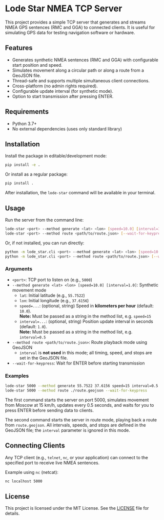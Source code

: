 # Lode Star NMEA TCP Server

This project provides a simple TCP server that generates and streams NMEA GPS sentences (RMC and GGA) to connected clients. It is useful for simulating GPS data for testing navigation software or hardware.

## Features

- Generates synthetic NMEA sentences (RMC and GGA) with configurable start position and speed.
- Simulates movement along a circular path or along a route from a GeoJSON file.
- Thread-safe and supports multiple simultaneous client connections.
- Cross-platform (no admin rights required).
- Configurable update interval (for synthetic mode).
- Option to start transmission after pressing ENTER.

## Requirements

- Python 3.7+
- No external dependencies (uses only standard library)

## Installation

Install the package in editable/development mode:

```sh
pip install -e .
```

Or install as a regular package:

```sh
pip install .
```

After installation, the `lode-star` command will be available in your terminal.

## Usage

Run the server from the command line:

```sh
lode-star <port> --method generate <lat> <lon> [speed=10.0] [interval=1.0] [--wait-for-keypress]
lode-star <port> --method route <path/to/route.json> [--wait-for-keypress]
```

Or, if not installed, you can run directly:

```sh
python -m lode_star.cli <port> --method generate <lat> <lon> [speed=10.0] [interval=1.0] [--wait-for-keypress]
python -m lode_star.cli <port> --method route <path/to/route.json> [--wait-for-keypress]
```

### Arguments

- `<port>`: TCP port to listen on (e.g., `5000`)
- `--method generate <lat> <lon> [speed=10.0] [interval=1.0]`: Synthetic movement mode
  - `lat`: Initial latitude (e.g., `55.7522`)
  - `lon`: Initial longitude (e.g., `37.6156`)
  - `speed=...`: (optional, string) Speed in **kilometers per hour** (default: `10.0`).  
    **Note:** Must be passed as a string in the method list, e.g. `speed=15`
  - `interval=...`: (optional, string) Position update interval in seconds (default: `1.0`).  
    **Note:** Must be passed as a string in the method list, e.g. `interval=0.5`
- `--method route <path/to/route.json>`: Route playback mode using GeoJSON  
  - `interval` is **not used** in this mode; all timing, speed, and stops are set in the GeoJSON file.
- `--wait-for-keypress`: Wait for ENTER before starting transmission

### Examples

```sh
lode-star 5000 --method generate 55.7522 37.6156 speed=15 interval=0.5 --wait-for-keypress
lode-star 5000 --method route ./route.geojson --wait-for-keypress
```

The first command starts the server on port 5000, simulates movement from Moscow at 15 km/h, updates every 0.5 seconds, and waits for you to press ENTER before sending data to clients.

The second command starts the server in route mode, playing back a route from `route.geojson`. All intervals, speeds, and stops are defined in the GeoJSON file; the `interval` parameter is ignored in this mode.

## Connecting Clients

Any TCP client (e.g., `telnet`, `nc`, or your application) can connect to the specified port to receive live NMEA sentences.

Example using `nc` (netcat):

```sh
nc localhost 5000
```

## License  
This project is licensed under the MIT License. See the [LICENSE](LICENSE) file for details.
